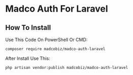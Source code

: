 # Madco Auth For Laravel

## How To Install
Use This Code On PowerShell Or CMD:
```bath
composer require madcobiz/madco-auth-laravel
```

After Install Use This:
```bath
php artisan vendor:publish madcobiz/madco-auth-laravel
```